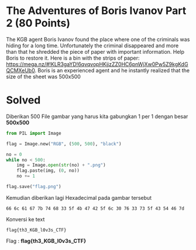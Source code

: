 # The Adventures of Boris Ivanov Part 2 (80 Points)
The KGB agent Boris Ivanov found the place where one of the criminals was hiding for a long time. Unfortunately the criminal disappeared and more than that he shredded the piece of paper with important information. Help Boris to restore it. Here is a bin with the strips of paper: https://mega.nz/#!KLR3gaYD!6qvqvopHKjjzZZ0HC6pnWjXw0Pw5Z9kgKdGQCMXeUb0. Boris is an experienced agent and he instantly realized that the size of the sheet was 500x500
# Solved
Diberikan 500 File gambar yang harus kita gabungkan 1 per 1 dengan besar <b>500x500</b>
```python
from PIL import Image

flag = Image.new("RGB", (500, 500), "black")

no = 0
while no < 500:
    img = Image.open(str(no) + ".png")
    flag.paste(img, (0, no))
    no += 1

flag.save("flag.png")
```
Kemudian diberikan lagi Hexadecimal pada gambar tersebut
```
66 6c 61 67 7b 74 68 33 5f 4b 47 42 5f 6c 30 76 33 73 5f 43 54 46 7d
```
Konversi ke text
```
flag{th3_KGB_l0v3s_CTF}
```
Flag : <b>flag{th3_KGB_l0v3s_CTF}</b>
